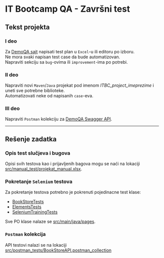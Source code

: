 # IT Bootcamp QA - Završni test

## Tekst projekta

### I deo
Za [DemoQA sajt](https://demoqa.com/) napisati test plan u `Excel`-u ili editoru po izboru.  
Ne mora svaki napisan test case da bude automatizovan.  
Napraviti sekciju sa `bug`-ovima ili `improvement`-ima po potrebi.

### II deo
Napraviti novi `Maven`/`Java` projekat pod imenom _ITBC_project_imeprezime_ i uneti sve potrebne biblioteke.  
Automatizovati neke od napisanih `case`-eva.

### III deo
Napraviti `Postman` kolekciju za [DemoQA Swagger API](https://demoqa.com/swagger/#/).
___

## Rešenje zadatka

### Opis test slučjeva i bugova

Opisi svih testova kao i prijavljenih bagova mogu se naći na lokaciji [src/manual_test/projekat_manual.xlsx](./src/manual_test/projekat_manual.xlsx).


### Pokretanje `Selenium` testova

Za pokretanje testova potrebno je pokrenuti pojedinacne test klase:
- [BookStoreTests](./src/main/java/tests/BookStoreTests.java)
- [ElementsTests](./src/main/java/tests/ElementsTests.java)
- [SeleniumTrainingTests](./src/main/java/tests/SeleniumTrainingTests.java)

Sve PO klase nalaze se [src/main/java/pages](./src/main/java/pages).

### `Postman` kolekcija

API testovi nalazi se na lokaciji [src/postman_tests/BookStoreAPI.postman_collection](./src/postman_tests/BookStoreAPI.postman_collection)
